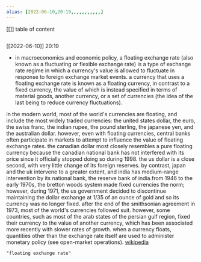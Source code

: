 ```yaml
---
alias: [2022-06-10,20:19,,,,,,,,,,,]
---
```

[[]]
table of content
```toc
```

[[2022-06-10]] 20:19
- in macroeconomics and economic policy, a floating exchange rate (also known as a fluctuating or flexible exchange rate) is a type of exchange rate regime in which a currency's value is allowed to fluctuate in response to foreign exchange market events. a currency that uses a floating exchange rate is known as a floating currency, in contrast to a fixed currency, the value of which is instead specified in terms of material goods, another currency, or a set of currencies (the idea of the last being to reduce currency fluctuations).

in the modern world, most of the world's currencies are floating, and include the most widely traded currencies: the united states dollar, the euro, the swiss franc, the indian rupee, the pound sterling, the japanese yen, and the australian dollar. however, even with floating currencies, central banks often participate in markets to attempt to influence the value of floating exchange rates. the canadian dollar most closely resembles a pure floating currency because the canadian national bank has not interfered with its price since it officially stopped doing so during 1998. the us dollar is a close second, with very little change of its foreign reserves. by contrast, japan and the uk intervene to a greater extent, and india has medium-range intervention by its national bank, the reserve bank of india.from 1946 to the early 1970s, the bretton woods system made fixed currencies the norm; however, during 1971, the us government decided to discontinue maintaining the dollar exchange at 1/35 of an ounce of gold and so its currency was no longer fixed. after the end of the smithsonian agreement in 1973, most of the world's currencies followed suit. however, some countries, such as most of the arab states of the persian gulf region, fixed their currency to the value of another currency, which has been associated more recently with slower rates of growth. when a currency floats, quantities other than the exchange rate itself are used to administer monetary policy (see open-market operations).
[wikipedia](https://en.wikipedia.org/wiki/floating%20exchange%20rate)
```query
"floating exchange rate"
```